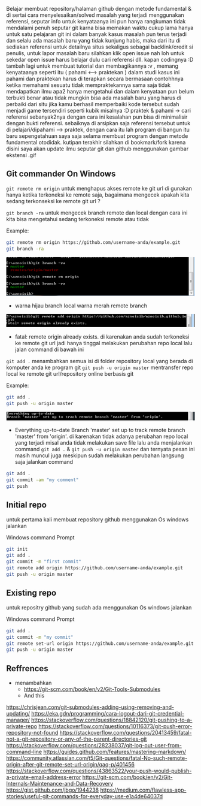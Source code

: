 Belajar membuat repository/halaman github dengan metode fundamental  & di sertai cara menyelesaikan/solved masalah yang terjadi menggunakan referensi, seputar info untuk kenyataanya ini pun hanya rangkuman tidak mendalami penuh seputar git karna bisa memakan waktu cukup lama hanya untuk satu pelajaran git ini dalam banyak kasus masalah pun terus terjadi dan selalu ada masalah baru yang tidak kunjung habis, maka dari itu di sediakan referensi untuk detailnya situs sekaligus sebagai backlink/credit si penulis, untuk lapor masalah baru silahkan klik open issue nah loh untuk sekedar open issue harus belajar dulu cari referensi dll. kapan codingnya :D tambah lagi untuk membuat tutorial dan membagikannya :v , memang kenyataanya seperti itu ( pahami <--> praktekan ) dalam studi kasus ini pahami dan praktekan harus di terapkan secara bermasaan contohhnya ketika memahami sesuatu tidak mempraktekannya sama saja tidak mendapatkan ilmu apa2 hanya mengetahui dan dalam kenyataan pun belum terbukti benar atau tidak mungkin bisa ada masalah baru yang harus di perbaiki dari situ jika kamu berhasil memperbaiki kode tersebut sudah menjadi game tersendiri seperti kubik misalnya :D praktek & pahami -> cari referensi sebanyak2nya dengan cara ini kesalahan pun bisa di minimalisir dengan bukti referensi. sebaiknya di arsipkan saja referensi tersebut untuk di pelajari/dipahami --> praktek, dengan cara itu lah program di bangun itu baru sepengetahuan saya saja selama membuat program dengan metode fundamental otodidak. kutipan terakhir silahkan di bookmark/fork karena disini saya akan update ilmu seputar git dan github menggunakan gambar ekstensi .gif

## Git commander On Windows

`git remote rm origin` untuk menghapus akses remote ke git url di gunakan hanya ketika terkoneksi ke remote saja, bagaimana mengecek apakah kita sedang terkonseksi ke remote git url ?

`git branch -ra` untuk mengecek branch remote dan local dengan cara ini kita bisa mengetahui sedang terkoneksi remote atau tidak

Example:
```bash
git remote rm origin https://github.com/username-anda/example.git
git branch -ra
```

![Image](https://raw.githubusercontent.com/aznoisib/aznoisib.github.io/master/docs/removeremote.PNG)

* warna hijau branch local warna merah remote branch

![Image](https://raw.githubusercontent.com/aznoisib/aznoisib.github.io/master/docs/existingremote.png)

* fatal: remote origin already exists. di karenakan anda sudah terkoneksi ke remote git url jadi hanya tinggal melakukan perubahan repo local lalu jalan command di bawah ini

`git add .` menambahkan semua isi di folder repository local yang berada di komputer anda ke program git 
`git push -u origin master` mentransfer repo local ke remote git url/repository online berbasis git

Example:
```bash
git add .
git push -u origin master
```




![Image](https://raw.githubusercontent.com/aznoisib/aznoisib.github.io/master/docs/nochange.png)

* Everything up-to-date
Branch 'master' set up to track remote branch 'master' from 'origin'.
di karenakan tidak adanya perubahan repo local yang terjadi misal anda tidak melakukan save file lalu anda menjalankan command `git add .` & `git push -u origin master`  dan ternyata pesan ini masih muncul juga meskipun sudah melakukan perubahan langsung saja jalankan command

```bash
git add .
git commit -am "my comment"
git push
```




## Initial repo

untuk pertama kali membuat repository github menggunakan Os windows jalankan

Windows command Prompt

```bash
git init 
git add .
git commit -m "first commit" 
git remote add origin https://github.com/username-anda/example.git
git push -u origin master
```

## Existing repo

untuk repositry github yang sudah ada menggunakan Os windows jalankan

Windows command Prompt

```bash
git add .
git commit -m "my commit"
git remote set-url origin https://github.com/username-anda/example.git
git push -u origin master
```

## Reffrences
- menambahkan
  - https://git-scm.com/book/en/v2/Git-Tools-Submodules
  - And this

https://chrisjean.com/git-submodules-adding-using-removing-and-updating/
https://eka.gdn/programming/cara-logout-dari-git-credential-manager/
https://stackoverflow.com/questions/18842120/git-pushing-to-a-private-repo
https://stackoverflow.com/questions/10116373/git-push-error-repository-not-found
https://stackoverflow.com/questions/20413459/fatal-not-a-git-repository-or-any-of-the-parent-directories-git
https://stackoverflow.com/questions/28238037/git-log-out-user-from-command-line
https://guides.github.com/features/mastering-markdown/
https://community.atlassian.com/t5/Git-questions/fatal-No-such-remote-origin-after-git-remote-set-url-origin/qaq-p/401456
https://stackoverflow.com/questions/43863522/your-push-would-publish-a-private-email-address-error
https://git-scm.com/book/en/v2/Git-Internals-Maintenance-and-Data-Recovery
https://gist.github.com/jbgo/1944238
https://medium.com/flawless-app-stories/useful-git-commands-for-everyday-use-e1a4de64037d